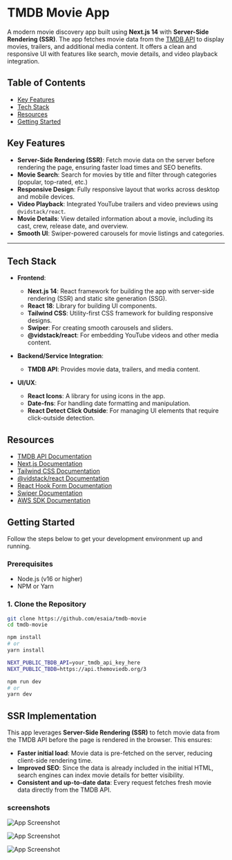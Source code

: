 # TMDB Movie App

A modern movie discovery app built using **Next.js 14** with **Server-Side Rendering (SSR)**. The app fetches movie data from the [TMDB API](https://www.themoviedb.org/) to display movies, trailers, and additional media content. It offers a clean and responsive UI with features like search, movie details, and video playback integration.

## Table of Contents

- [Key Features](#key-features)
- [Tech Stack](#tech-stack)
- [Resources](#resources)
- [Getting Started](#getting-started)

## Key Features

- **Server-Side Rendering (SSR)**: Fetch movie data on the server before rendering the page, ensuring faster load times and SEO benefits.
- **Movie Search**: Search for movies by title and filter through categories (popular, top-rated, etc.)
- **Responsive Design**: Fully responsive layout that works across desktop and mobile devices.
- **Video Playback**: Integrated YouTube trailers and video previews using `@vidstack/react`.
- **Movie Details**: View detailed information about a movie, including its cast, crew, release date, and overview.
- **Smooth UI**: Swiper-powered carousels for movie listings and categories.

---

## Tech Stack

- **Frontend**:
  - **Next.js 14**: React framework for building the app with server-side rendering (SSR) and static site generation (SSG).
  - **React 18**: Library for building UI components.
  - **Tailwind CSS**: Utility-first CSS framework for building responsive designs.
  - **Swiper**: For creating smooth carousels and sliders.
  - **@vidstack/react**: For embedding YouTube videos and other media content.
- **Backend/Service Integration**:

  - **TMDB API**: Provides movie data, trailers, and media content.

- **UI/UX**:
  - **React Icons**: A library for using icons in the app.
  - **Date-fns**: For handling date formatting and manipulation.
  - **React Detect Click Outside**: For managing UI elements that require click-outside detection.

## Resources

- [TMDB API Documentation](https://www.themoviedb.org/documentation/api)
- [Next.js Documentation](https://nextjs.org/docs)
- [Tailwind CSS Documentation](https://tailwindcss.com/docs)
- [@vidstack/react Documentation](https://www.vidstack.io/)
- [React Hook Form Documentation](https://react-hook-form.com/)
- [Swiper Documentation](https://swiperjs.com/)
- [AWS SDK Documentation](https://docs.aws.amazon.com/AWSJavaScriptSDK/latest/)

## Getting Started

Follow the steps below to get your development environment up and running.

### Prerequisites

- Node.js (v16 or higher)
- NPM or Yarn

### 1. Clone the Repository

```bash
git clone https://github.com/esaia/tmdb-movie
cd tmdb-movie

npm install
# or
yarn install

NEXT_PUBLIC_TBDB_API=your_tmdb_api_key_here
NEXT_PUBLIC_TBDB=https://api.themoviedb.org/3

npm run dev
# or
yarn dev
```

## SSR Implementation

This app leverages **Server-Side Rendering (SSR)** to fetch movie data from the TMDB API before the page is rendered in the browser. This ensures:

- **Faster initial load**: Movie data is pre-fetched on the server, reducing client-side rendering time.
- **Improved SEO**: Since the data is already included in the initial HTML, search engines can index movie details for better visibility.
- **Consistent and up-to-date data**: Every request fetches fresh movie data directly from the TMDB API.

### screenshots

![App Screenshot](/readme/home.png)

![App Screenshot](/readme/slider.png)

![App Screenshot](/readme/inner.png)
